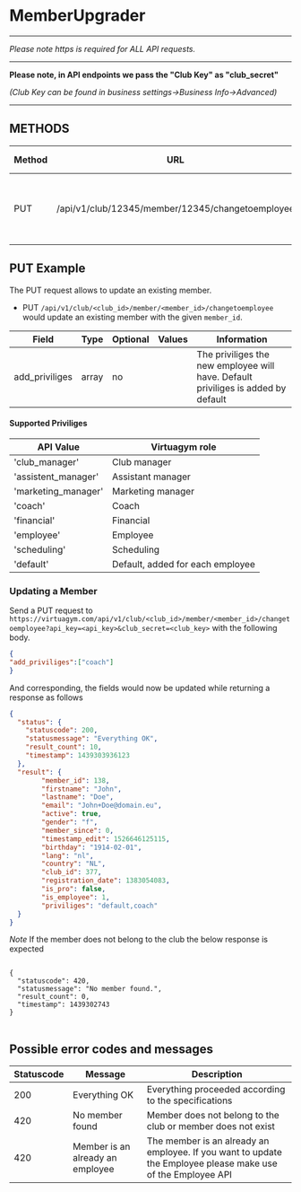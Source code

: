 # MemberUpgrader

------

*Please note https is required for ALL API requests.* 

------

**Please note, in API endpoints we pass the "Club Key" as "club_secret"**

*(Club Key can be found in business settings->Business Info->Advanced)*

------


## METHODS

|Method|URL|Info|URL-params|
|---|---|---|---|
|PUT|/api/v1/club/12345/member/12345/changetoemployee|Update the member and returns the member updated (See *STRUCTURE*)|api_key, club_secret|


## PUT Example

The PUT request allows to update an existing member.

* PUT ``/api/v1/club/<club_id>/member/<member_id>/changetoemployee`` would update an existing member with the given ``member_id``.

|Field|Type|Optional|Values|Information|
|---|---|---|---|---|
|add_priviliges|array|no| |The priviliges the new employee will have. Default priviliges is added by default


#### Supported Priviliges

|API Value|Virtuagym role|
|---|---|
|'club_manager' | Club manager|
|'assistent_manager' | Assistant manager|
|'marketing_manager' | Marketing manager|
|'coach' | Coach|
|'financial' | Financial|
|'employee' | Employee|
|'scheduling' | Scheduling|
|'default' | Default, added for each employee|


### Updating a Member
Send a PUT request to `https://virtuagym.com/api/v1/club/<club_id>/member/<member_id>/changetoemployee?api_key=<api_key>&club_secret=<club_key>` with the following body.

```json
{
"add_priviliges":["coach"]
}
```

And corresponding, the fields would now be updated while returning a response as follows

```json
{
  "status": {
    "statuscode": 200,
    "statusmessage": "Everything OK",
    "result_count": 10,
    "timestamp": 1439303936123
  },
  "result": {
        "member_id": 138,
        "firstname": "John",
        "lastname": "Doe",
        "email": "John+Doe@domain.eu",
        "active": true,
        "gender": "f",
        "member_since": 0,
        "timestamp_edit": 1526646125115,
        "birthday": "1914-02-01",
        "lang": "nl",
        "country": "NL",
        "club_id": 377,
        "registration_date": 1383054083,
        "is_pro": false,
        "is_employee": 1,
        "priviliges": "default,coach"
  }
}
```

*Note* If the member does not belong to the club the below response is expected 
<pre>
<code class="json">
{
  "statuscode": 420,
  "statusmessage": "No member found.",
  "result_count": 0,
  "timestamp": 1439302743
}
</code>
</pre>

## Possible error codes and messages


|Statuscode|Message|Description|
|---|---|---|
|200|Everything OK|Everything proceeded according to the specifications|
|420|No member found|Member does not belong to the club or member does not exist|
|420|Member is an already an employee|The member is an already an employee. If you want to update the Employee please make use of the Employee API 

